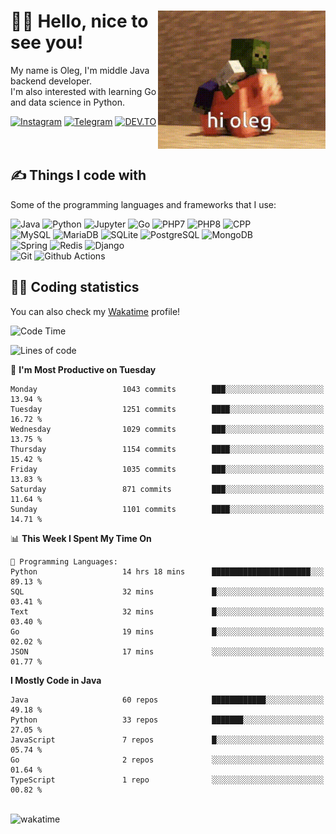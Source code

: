 <div>
   <img align="right" height="221" src="res/hi-oleg.gif" alt="hello, it's me riding on the pig">
   <div>
      <h1>👨‍🌾 Hello, nice to see you!</h1>
      <p>My name is Oleg, I'm middle Java backend developer.<br>I'm also interested with learning Go and data science in Python.</p>
      <div>
         <a href="https://instagram.com/gatetrasher"><img alt="Instagram" src="https://img.shields.io/badge/Instagram-E4405F?&style=for-the-badge&logo=instagram&logoColor=white" ></a>
         <a href="https://t.me/hteppl"><img alt="Telegram" src="https://img.shields.io/badge/Telegram-26A5E4?&style=for-the-badge&logo=telegram&logoColor=white" ></a>
         <a href="https://dev.to/hteppl"><img alt="DEV.TO" src="https://img.shields.io/badge/dev.to-0A0A0A?&style=for-the-badge&logo=devdotto&logoColor=white" ></a>
      </div>
   </div>
</div>
<br>
<br>
<div>
   <h2>✍️ Things I code with</h2>
   <p>Some of the programming languages and frameworks that I use:</p>
   <p>
      <img alt="Java" src="https://img.shields.io/badge/Java-ED8B00?style=flat-square&logo=java&logoColor=white" />
      <img alt="Python" src="https://img.shields.io/badge/Python-3776AB?style=flat-square&logo=python&logoColor=white" />
      <img alt="Jupyter" src="https://img.shields.io/badge/Jupyter-F37626?style=flat-square&logo=jupyter&logoColor=white" />
      <img alt="Go" src="https://img.shields.io/badge/Go-00ADD8?style=flat-square&logo=go&logoColor=white" /> 
      <img alt="PHP7" src="https://img.shields.io/badge/PHP_7-777BB4?style=flat-square&logo=php&logoColor=white" />
      <img alt="PHP8" src="https://img.shields.io/badge/PHP_8-777BB4?style=flat-square&logo=php&logoColor=white" />
      <img alt="CPP" src="https://img.shields.io/badge/C++-00599C?style=flat-square&logo=cplusplus&logoColor=white" />
      <br>
      <img alt="MySQL" src="https://img.shields.io/badge/MySQL-4479A1?style=flat-square&logo=mysql&logoColor=white" />
      <img alt="MariaDB" src="https://img.shields.io/badge/MariaDB-003545?style=flat-square&logo=mariadb&logoColor=white" />
      <img alt="SQLite" src="https://img.shields.io/badge/SQLite-003B57?style=flat-square&logo=sqlite&logoColor=white" />
      <img alt="PostgreSQL" src="https://img.shields.io/badge/PostgreSQL-4169E1?style=flat-square&logo=postgresql&logoColor=white" />
      <img alt="MongoDB" src="https://img.shields.io/badge/MongoDB-47A248?style=flat-square&logo=mongodb&logoColor=white" />
      <br>
      <img alt="Spring" src="https://img.shields.io/badge/Spring-6DB33F?style=flat-square&logo=spring&logoColor=white" />
      <img alt="Redis" src="https://img.shields.io/badge/Redis-DC382D?style=flat-square&logo=redis&logoColor=white" />
      <img alt="Django" src="https://img.shields.io/badge/Django-092E20?style=flat-square&logo=django&logoColor=white" />
      <br>
      <img alt="Git" src="https://img.shields.io/badge/Git-F05032?style=flat-square&logo=git&logoColor=white" />
      <img alt="Github Actions" src="https://img.shields.io/badge/Github_Actions-2088FF?style=flat-square&logo=github-actions&logoColor=white" />
   </p>
</div>
<div>
   <h2>👨‍💻 Coding statistics</h2>
   <p>You can also check my <a href="https://wakatime.com/@hteppl">Wakatime</a> profile!</p>

   <!--START_SECTION:waka-->
![Code Time](http://img.shields.io/badge/Code%20Time-2%2C386%20hrs%2059%20mins-blue)

![Lines of code](https://img.shields.io/badge/From%20Hello%20World%20I%27ve%20Written-2.1%20million%20lines%20of%20code-blue)

📅 **I'm Most Productive on Tuesday** 

```text
Monday                   1043 commits        ███░░░░░░░░░░░░░░░░░░░░░░   13.94 % 
Tuesday                  1251 commits        ████░░░░░░░░░░░░░░░░░░░░░   16.72 % 
Wednesday                1029 commits        ███░░░░░░░░░░░░░░░░░░░░░░   13.75 % 
Thursday                 1154 commits        ████░░░░░░░░░░░░░░░░░░░░░   15.42 % 
Friday                   1035 commits        ███░░░░░░░░░░░░░░░░░░░░░░   13.83 % 
Saturday                 871 commits         ███░░░░░░░░░░░░░░░░░░░░░░   11.64 % 
Sunday                   1101 commits        ████░░░░░░░░░░░░░░░░░░░░░   14.71 % 
```


📊 **This Week I Spent My Time On** 

```text
💬 Programming Languages: 
Python                   14 hrs 18 mins      ██████████████████████░░░   89.13 % 
SQL                      32 mins             █░░░░░░░░░░░░░░░░░░░░░░░░   03.41 % 
Text                     32 mins             █░░░░░░░░░░░░░░░░░░░░░░░░   03.40 % 
Go                       19 mins             █░░░░░░░░░░░░░░░░░░░░░░░░   02.02 % 
JSON                     17 mins             ░░░░░░░░░░░░░░░░░░░░░░░░░   01.77 % 
```

**I Mostly Code in Java** 

```text
Java                     60 repos            ████████████░░░░░░░░░░░░░   49.18 % 
Python                   33 repos            ███████░░░░░░░░░░░░░░░░░░   27.05 % 
JavaScript               7 repos             █░░░░░░░░░░░░░░░░░░░░░░░░   05.74 % 
Go                       2 repos             ░░░░░░░░░░░░░░░░░░░░░░░░░   01.64 % 
TypeScript               1 repo              ░░░░░░░░░░░░░░░░░░░░░░░░░   00.82 % 
```




<!--END_SECTION:waka-->
</div>
<br>
<img src="https://wakatime.com/share/@hteppl/18a68a4e-e1fb-41eb-b9f2-e999d76b9bac.svg" alt="wakatime">
